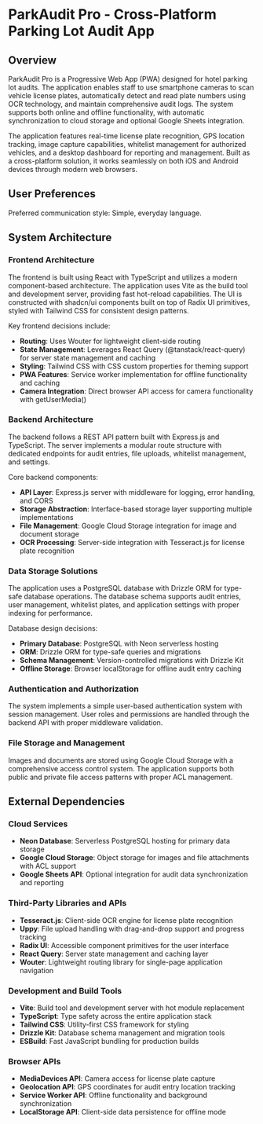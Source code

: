 # ParkAudit Pro - Cross-Platform Parking Lot Audit App

## Overview

ParkAudit Pro is a Progressive Web App (PWA) designed for hotel parking lot audits. The application enables staff to use smartphone cameras to scan vehicle license plates, automatically detect and read plate numbers using OCR technology, and maintain comprehensive audit logs. The system supports both online and offline functionality, with automatic synchronization to cloud storage and optional Google Sheets integration.

The application features real-time license plate recognition, GPS location tracking, image capture capabilities, whitelist management for authorized vehicles, and a desktop dashboard for reporting and management. Built as a cross-platform solution, it works seamlessly on both iOS and Android devices through modern web browsers.

## User Preferences

Preferred communication style: Simple, everyday language.

## System Architecture

### Frontend Architecture
The frontend is built using React with TypeScript and utilizes a modern component-based architecture. The application uses Vite as the build tool and development server, providing fast hot-reload capabilities. The UI is constructed with shadcn/ui components built on top of Radix UI primitives, styled with Tailwind CSS for consistent design patterns.

Key frontend decisions include:
- **Routing**: Uses Wouter for lightweight client-side routing
- **State Management**: Leverages React Query (@tanstack/react-query) for server state management and caching
- **Styling**: Tailwind CSS with CSS custom properties for theming support
- **PWA Features**: Service worker implementation for offline functionality and caching
- **Camera Integration**: Direct browser API access for camera functionality with getUserMedia()

### Backend Architecture  
The backend follows a REST API pattern built with Express.js and TypeScript. The server implements a modular route structure with dedicated endpoints for audit entries, file uploads, whitelist management, and settings.

Core backend components:
- **API Layer**: Express.js server with middleware for logging, error handling, and CORS
- **Storage Abstraction**: Interface-based storage layer supporting multiple implementations
- **File Management**: Google Cloud Storage integration for image and document storage
- **OCR Processing**: Server-side integration with Tesseract.js for license plate recognition

### Data Storage Solutions
The application uses a PostgreSQL database with Drizzle ORM for type-safe database operations. The database schema supports audit entries, user management, whitelist plates, and application settings with proper indexing for performance.

Database design decisions:
- **Primary Database**: PostgreSQL with Neon serverless hosting
- **ORM**: Drizzle ORM for type-safe queries and migrations
- **Schema Management**: Version-controlled migrations with Drizzle Kit
- **Offline Storage**: Browser localStorage for offline audit entry caching

### Authentication and Authorization
The system implements a simple user-based authentication system with session management. User roles and permissions are handled through the backend API with proper middleware validation.

### File Storage and Management
Images and documents are stored using Google Cloud Storage with a comprehensive access control system. The application supports both public and private file access patterns with proper ACL management.

## External Dependencies

### Cloud Services
- **Neon Database**: Serverless PostgreSQL hosting for primary data storage
- **Google Cloud Storage**: Object storage for images and file attachments with ACL support
- **Google Sheets API**: Optional integration for audit data synchronization and reporting

### Third-Party Libraries and APIs
- **Tesseract.js**: Client-side OCR engine for license plate recognition
- **Uppy**: File upload handling with drag-and-drop support and progress tracking
- **Radix UI**: Accessible component primitives for the user interface
- **React Query**: Server state management and caching layer
- **Wouter**: Lightweight routing library for single-page application navigation

### Development and Build Tools
- **Vite**: Build tool and development server with hot module replacement
- **TypeScript**: Type safety across the entire application stack
- **Tailwind CSS**: Utility-first CSS framework for styling
- **Drizzle Kit**: Database schema management and migration tools
- **ESBuild**: Fast JavaScript bundling for production builds

### Browser APIs
- **MediaDevices API**: Camera access for license plate capture
- **Geolocation API**: GPS coordinates for audit entry location tracking
- **Service Worker API**: Offline functionality and background synchronization
- **LocalStorage API**: Client-side data persistence for offline mode